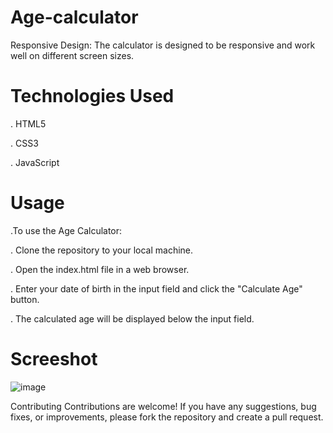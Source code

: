 # Age-calculator

Responsive Design: The calculator is designed to be responsive and work well on different screen sizes.


# Technologies Used
. HTML5

. CSS3

. JavaScript


# Usage
.To use the Age Calculator:

. Clone the repository to your local machine.

. Open the index.html file in a web browser.

. Enter your date of birth in the input field and click the "Calculate Age" button.

. The calculated age will be displayed below the input field.


# Screeshot 

![image](https://github.com/badrisinghoo7/Age-calculator/assets/123944508/6c170bbe-e5b6-44c6-8875-7d1136fe0dcb)



Contributing
Contributions are welcome! If you have any suggestions, bug fixes, or improvements, please fork the repository and create a pull request.
